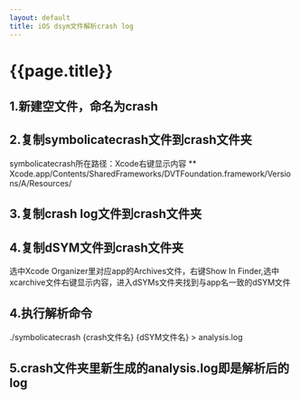 ```yaml
---
layout: default
title: iOS dsym文件解析crash log
---
```

# {{page.title}}

## 1.新建空文件，命名为crash
## 2.复制symbolicatecrash文件到crash文件夹
symbolicatecrash所在路径：Xcode右键显示内容
** Xcode.app/Contents/SharedFrameworks/DVTFoundation.framework/Versions/A/Resources/
## 3.复制crash log文件到crash文件夹
## 4.复制dSYM文件到crash文件夹
选中Xcode Organizer里对应app的Archives文件，右键Show In Finder,选中xcarchive文件右键显示内容，进入dSYMs文件夹找到与app名一致的dSYM文件
## 4.执行解析命令
./symbolicatecrash {crash文件名} {dSYM文件名} > analysis.log  
## 5.crash文件夹里新生成的analysis.log即是解析后的log


